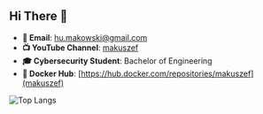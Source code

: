 ## Hi There 👋

- **📧 Email**: [hu.makowski@gmail.com](mailto:hu.makowski@gmail.com)
- **📺 YouTube Channel**: [makuszef](https://www.youtube.com/@Makuszef)
- **🎓 Cybersecurity Student**: Bachelor of Engineering
- **🐳 Docker Hub**: [https://hub.docker.com/repositories/makuszef](makuszef)

![Top Langs](https://github-readme-stats.vercel.app/api/top-langs/?username=makuszef&layout=pie)
